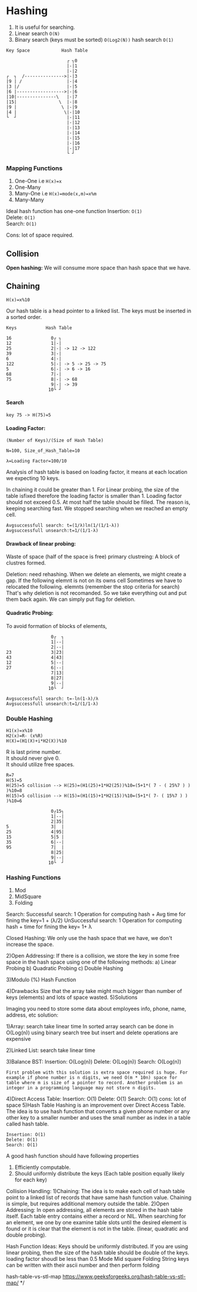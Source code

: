 # Hashing
1) It is useful for searching.
2) Linear search `O(N)`
3) Binary search (keys must be sorted) `O(Log2(N))` hash search `O(1)`

```
Key Space            Hash Table

                       ┌ ┐0
                       |-|1
                       |-|2
┌  ┐  /--------------->|-|3
|9 | /                 |-|4
|3 |/                  |-|5
|6 |------------------>|-|6
|10|---------------\   |-|7
|15|                \  |-|8
|9 |                 \ |-|9
|4 |                  \|-|10
└  ┘                   |-|11
                       |-|12
                       |-|13
                       |-|14
                       |-|15
                       |-|16
                       |-|17
                       └ ┘
```


### Mapping Functions
1) One-One i.e `H(x)=x`
2) One-Many
3) Many-One i.e `H(x)=mode(x,m)=x%m`
4) Many-Many

Ideal hash function has one-one function
Insertion: `O(1)`  
Delete: `O(1)`  
Search: `O(1)`    

Cons: lot of space required.


## Collision
**Open hashing:** We will consume more space than hash space that we have.
## Chaining

`H(x)=x%10`

Our hash table is a head pointer to a linked list. The keys must be inserted in a sorted order.

```
Keys           Hash Table

16               0┌ ┐      
12               1|-|
25               2|-| -> 12 -> 122
39               3|-|
6                4|-|
122              5|-| -> 5 -> 25 -> 75
5                6|-| -> 6 -> 16
68               7|-|
75               8|-| -> 68
                 9|-| -> 39
                10└ ┘
```
#### Search
`key 75 -> H(75)=5`

#### Loading Factor:  
```
(Number of Keys)/(Size of Hash Table)

N=100, Size_of_Hash_Table=10

λ=Loading Factor=100/10
```
Analysis of hash table is based on loading factor, it means at each location we expecting 10 keys.

In chaining it could be greater than 1. For Linear probing, the size of the table isfixed therefore
the loading factor is smaller than 1. Loading factor should not exceed 0.5. At most half the table should be filled.
The reason is, keeping  searching fast. We stopped searching when we reached an empty cell.

```
Avgsuccessfull search: t=(1/λ)ln(1/(1/1-λ))
Avgsuccessfull unsearch:t=1/(1/1-λ)
```
#### Drawback of linear probing:
Waste of space (half of the space is free)
primary clustreing: A block of clustres formed.  

Deletion: need rehashing. When we delete an elements, we might create a gap. If the following elemnt is not on its owns cell
Sometimes we have to relocated the following. elemnts (remember the stop criteria for search)  
That's why deletion is not recomanded. So we take everything out and put them back again.
We can simply put flag for deletion.


#### Quadratic Probing:
To avoid formation of blocks of elements, 

```
                 0┌  ┐      
                 1|--|
                 2|--|
23               3|23|
43               4|43|
12               5|--|
27               6|--|
                 7|13|
                 8|27|
                 9|--|
                10└  ┘

Avgsuccessfull search: t=-ln(1-λ)/λ
Avgsuccessfull unsearch:t=1/(1/1-λ)
```



### Double Hashing
```
H1(x)=x%10
H2(x)=R- (x%R)
H(X)=(H1(X)+i*H2(X))%10
```
R is last prime number.  
It should never give 0.    
It should utilize free spaces.  
```
R=7
H(5)=5
H(25)=5 collision --> H(25)=(H1(25)+1*H2(25))%10=(5+1*( 7 - ( 25%7 ) )  )%10=8
H(15)=5 collision --> H(15)=(H1(15)+1*H2(15))%10=(5+1*( 7- ( 15%7 ) ) )%10=6

                 0┌15┐      
                 1|--|
                 2|35|
5                3|  |
25               4|95|
15               5|5 |
35               6|--|
95               7|  |
                 8|25|
                 9|--|
                10└  ┘
```

### Hashing Functions
1) Mod
2) MidSquare
3) Folding


Search: 
    Successful search: 1 Operation for computing hash + Avg time for fining the key=1 + (λ/2)
    UnSuccessful search: 1 Operation for computing hash + time for fining the key= 1+ λ




Closed Hashing: We only use the hash space that we have, we don't increase the space.

2)Open Addressing: If there is a collision, we store the key in some free space in the
hash space using one of the following methods:
a) Linear Probing
b) Quadratic Probing
c) Double Hashing

3)Modulo (%) Hash Function  




4)Drawbacks
Size that the array take might much bigger than number of keys (elements) and lots of space wasted.
5)Solutions

Imaging you need to store some data about employees info, phone, name, address, etc
solution:


1)Array:
    search take linear time
    In sorted array search can be done in O(Log(n)) using binary search tree but insert and delete operations are expensive
    
2)Linked List:
    search take linear time
    
3)Balance BST:
    Insertion: O(Log(n))
    Delete: O(Log(n))
    Search: O(Log(n))
    
    First problem with this solution is extra space required is huge. For example if phone number is n digits, we need O(m * 10n) space for table where m is size of a pointer to record. Another problem is an integer in a programming language may not store n digits.

    
4)Direct Access Table:
    Insertion: O(1)
    Delete: O(1)
    Search: O(1)
    cons: lot of space
5)Hash Table
    Hashing is an improvement over Direct Access Table. The idea is to use hash function that converts a given phone number or any other key to a smaller number and uses the small number as index in a table called hash table.
    
    Insertion: O(1)
    Delete: O(1)
    Search: O(1)

    
A good hash function should have following properties
1) Efficiently computable.
2) Should uniformly distribute the keys (Each table position equally likely for each key)

Collision Handling:
    1)Chaining:
    The idea is to make each cell of hash table point to a linked list of records that have same hash function value. Chaining is simple, but requires additional memory outside the table.
    2)Open Addressing: 
    In open addressing, all elements are stored in the hash table itself. Each table entry contains either a record or NIL. When searching for an element, we one by one examine table slots until the desired element is found or it is clear that the element is not in the table. (linear, quadratic and double probing).
    


Hash Function Ideas:
 Keys should be uniformly distributed.
 If you are using linear probing, then the size of the hash table  should be double of the keys. loading factor shoudl be less than 0.5
	Mode
	Mid square
	Folding
String keys can be written with their ascii number and then perform folding

    
hash-table-vs-stl-map
https://www.geeksforgeeks.org/hash-table-vs-stl-map/
*/
